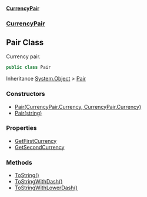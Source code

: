 #### [CurrencyPair](./index.md 'index')
### [CurrencyPair](./CurrencyPair.md 'CurrencyPair')
## Pair Class
Currency pair.  
```csharp
public class Pair
```
Inheritance [System.Object](https://docs.microsoft.com/en-us/dotnet/api/System.Object 'System.Object') &gt; [Pair](./CurrencyPair-Pair.md 'CurrencyPair.Pair')  
### Constructors
- [Pair(CurrencyPair.Currency, CurrencyPair.Currency)](./CurrencyPair-Pair-Pair(CurrencyPair-Currency_CurrencyPair-Currency).md 'CurrencyPair.Pair.Pair(CurrencyPair.Currency, CurrencyPair.Currency)')
- [Pair(string)](./CurrencyPair-Pair-Pair(string).md 'CurrencyPair.Pair.Pair(string)')
### Properties
- [GetFirstCurrency](./CurrencyPair-Pair-GetFirstCurrency.md 'CurrencyPair.Pair.GetFirstCurrency')
- [GetSecondCurrency](./CurrencyPair-Pair-GetSecondCurrency.md 'CurrencyPair.Pair.GetSecondCurrency')
### Methods
- [ToString()](./CurrencyPair-Pair-ToString().md 'CurrencyPair.Pair.ToString()')
- [ToStringWithDash()](./CurrencyPair-Pair-ToStringWithDash().md 'CurrencyPair.Pair.ToStringWithDash()')
- [ToStringWithLowerDash()](./CurrencyPair-Pair-ToStringWithLowerDash().md 'CurrencyPair.Pair.ToStringWithLowerDash()')
